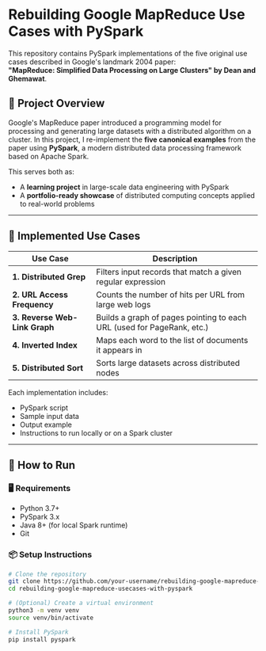 # Rebuilding Google MapReduce Use Cases with PySpark

This repository contains PySpark implementations of the five original use cases described in Google's landmark 2004 paper:  
**"MapReduce: Simplified Data Processing on Large Clusters" by Dean and Ghemawat**.

## 🚀 Project Overview

Google's MapReduce paper introduced a programming model for processing and generating large datasets with a distributed algorithm on a cluster. In this project, I re-implement the **five canonical examples** from the paper using **PySpark**, a modern distributed data processing framework based on Apache Spark.

This serves both as:
- A **learning project** in large-scale data engineering with PySpark
- A **portfolio-ready showcase** of distributed computing concepts applied to real-world problems

---

## 📂 Implemented Use Cases

| Use Case                    | Description                                                                 |
|----------------------------|-----------------------------------------------------------------------------|
| **1. Distributed Grep**     | Filters input records that match a given regular expression                 |
| **2. URL Access Frequency** | Counts the number of hits per URL from large web logs                       |
| **3. Reverse Web-Link Graph** | Builds a graph of pages pointing to each URL (used for PageRank, etc.)   |
| **4. Inverted Index**       | Maps each word to the list of documents it appears in                      |
| **5. Distributed Sort**     | Sorts large datasets across distributed nodes                              |

Each implementation includes:
- PySpark script
- Sample input data
- Output example
- Instructions to run locally or on a Spark cluster

---

## 🔧 How to Run

### 🖥️ Requirements

- Python 3.7+
- PySpark 3.x
- Java 8+ (for local Spark runtime)
- Git

### 📦 Setup Instructions

```bash
# Clone the repository
git clone https://github.com/your-username/rebuilding-google-mapreduce-usecases-with-pyspark.git
cd rebuilding-google-mapreduce-usecases-with-pyspark

# (Optional) Create a virtual environment
python3 -m venv venv
source venv/bin/activate

# Install PySpark
pip install pyspark
